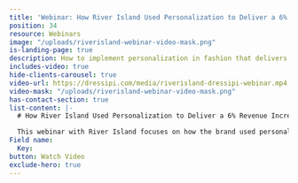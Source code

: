 ```yaml
---
title: 'Webinar: How River Island Used Personalization to Deliver a 6% Revenue Increase'
position: 34
resource: Webinars
image: "/uploads/riverisland-webinar-video-mask.png"
is-landing-page: true
description: How to implement personalization in fashion that delivers real results.
includes-video: true
hide-clients-carousel: true
video-url: https://dressipi.com/media/riverisland-dressipi-webinar.mp4
video-mask: "/uploads/riverisland-webinar-video-mask.png"
has-contact-section: true
list-content: |-
  # How River Island Used Personalization to Deliver a 6% Revenue Increase

  This webinar with River Island focuses on how the brand used personalization to deliver differentiated customer experiences resulting in significant revenue increases.
Field name:
  Key: 
button: Watch Video
exclude-hero: true
---
```


